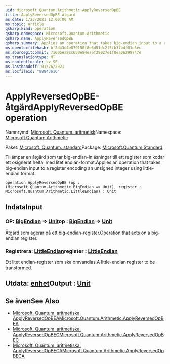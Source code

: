 ```yaml
---
uid: Microsoft.Quantum.Arithmetic.ApplyReversedOpBE
title: ApplyReversedOpBE-åtgärd
ms.date: 1/23/2021 12:00:00 AM
ms.topic: article
qsharp.kind: operation
qsharp.namespace: Microsoft.Quantum.Arithmetic
qsharp.name: ApplyReversedOpBE
qsharp.summary: Applies an operation that takes big-endian input to a register encoding an unsigned integer using little-endian format.
ms.openlocfilehash: bf2d43d4e870150f8e6d51dc2f5fb37bdf01d6ec
ms.sourcegitcommit: 71605ea9cc630e84e7ef29027e1f0ea06299747e
ms.translationtype: MT
ms.contentlocale: sv-SE
ms.lasthandoff: 01/26/2021
ms.locfileid: "98843616"
---
```

# <a name="applyreversedopbe-operation"></a><span data-ttu-id="90b4a-102">ApplyReversedOpBE-åtgärd</span><span class="sxs-lookup"><span data-stu-id="90b4a-102">ApplyReversedOpBE operation</span></span>

<span data-ttu-id="90b4a-103">Namnrymd: [Microsoft. Quantum. aritmetisk](xref:Microsoft.Quantum.Arithmetic)</span><span class="sxs-lookup"><span data-stu-id="90b4a-103">Namespace: [Microsoft.Quantum.Arithmetic](xref:Microsoft.Quantum.Arithmetic)</span></span>

<span data-ttu-id="90b4a-104">Paket: [Microsoft. Quantum. standard](https://nuget.org/packages/Microsoft.Quantum.Standard)</span><span class="sxs-lookup"><span data-stu-id="90b4a-104">Package: [Microsoft.Quantum.Standard](https://nuget.org/packages/Microsoft.Quantum.Standard)</span></span>


<span data-ttu-id="90b4a-105">Tillämpar en åtgärd som tar big-endian-inläsningar till ett register som kodar ett osignerat heltal med litet endian-format.</span><span class="sxs-lookup"><span data-stu-id="90b4a-105">Applies an operation that takes big-endian input to a register encoding an unsigned integer using little-endian format.</span></span>

```qsharp
operation ApplyReversedOpBE (op : (Microsoft.Quantum.Arithmetic.BigEndian => Unit), register : Microsoft.Quantum.Arithmetic.LittleEndian) : Unit
```


## <a name="input"></a><span data-ttu-id="90b4a-106">Indata</span><span class="sxs-lookup"><span data-stu-id="90b4a-106">Input</span></span>

### <a name="op--bigendian--unit"></a><span data-ttu-id="90b4a-107">OP: [BigEndian](xref:Microsoft.Quantum.Arithmetic.BigEndian) => [Unit](xref:microsoft.quantum.lang-ref.unit)</span><span class="sxs-lookup"><span data-stu-id="90b4a-107">op : [BigEndian](xref:Microsoft.Quantum.Arithmetic.BigEndian) => [Unit](xref:microsoft.quantum.lang-ref.unit)</span></span> 

<span data-ttu-id="90b4a-108">Åtgärd som agerar på ett big-endian-register.</span><span class="sxs-lookup"><span data-stu-id="90b4a-108">Operation that acts on a big-endian register.</span></span>


### <a name="register--littleendian"></a><span data-ttu-id="90b4a-109">Registrera: [LittleEndian](xref:Microsoft.Quantum.Arithmetic.LittleEndian)</span><span class="sxs-lookup"><span data-stu-id="90b4a-109">register : [LittleEndian](xref:Microsoft.Quantum.Arithmetic.LittleEndian)</span></span>

<span data-ttu-id="90b4a-110">Ett litet endian-register som ska omvandlas.</span><span class="sxs-lookup"><span data-stu-id="90b4a-110">A little-endian register to be transformed.</span></span>



## <a name="output--unit"></a><span data-ttu-id="90b4a-111">Utdata: [enhet](xref:microsoft.quantum.lang-ref.unit)</span><span class="sxs-lookup"><span data-stu-id="90b4a-111">Output : [Unit](xref:microsoft.quantum.lang-ref.unit)</span></span>



## <a name="see-also"></a><span data-ttu-id="90b4a-112">Se även</span><span class="sxs-lookup"><span data-stu-id="90b4a-112">See Also</span></span>

- [<span data-ttu-id="90b4a-113">Microsoft. Quantum. aritmetiska. ApplyReversedOpBEA</span><span class="sxs-lookup"><span data-stu-id="90b4a-113">Microsoft.Quantum.Arithmetic.ApplyReversedOpBEA</span></span>](xref:Microsoft.Quantum.Arithmetic.ApplyReversedOpBEA)
- [<span data-ttu-id="90b4a-114">Microsoft. Quantum. aritmetiska. ApplyReversedOpBEC</span><span class="sxs-lookup"><span data-stu-id="90b4a-114">Microsoft.Quantum.Arithmetic.ApplyReversedOpBEC</span></span>](xref:Microsoft.Quantum.Arithmetic.ApplyReversedOpBEC)
- [<span data-ttu-id="90b4a-115">Microsoft. Quantum. aritmetiska. ApplyReversedOpBECA</span><span class="sxs-lookup"><span data-stu-id="90b4a-115">Microsoft.Quantum.Arithmetic.ApplyReversedOpBECA</span></span>](xref:Microsoft.Quantum.Arithmetic.ApplyReversedOpBECA)